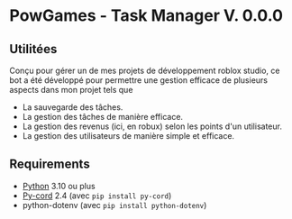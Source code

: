 # PowGames - Task Manager V. 0.0.0

## Utilitées
Conçu pour gérer un de mes projets de développement roblox studio, ce bot a été développé pour permettre une gestion efficace de plusieurs aspects dans mon projet tels que
- La sauvegarde des tâches.
- La gestion des tâches de manière efficace.
- La gestion des revenus (ici, en robux) selon les points d'un utilisateur.
- La gestion des utilisateurs de manière simple et efficace.

## Requirements
- [Python](https://www.python.org) 3.10 ou plus
- [Py-cord](https://pycord.dev/) 2.4 (avec `pip install py-cord`)
- python-dotenv (avec `pip install python-dotenv`)
